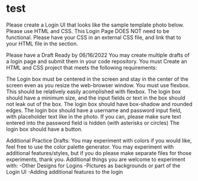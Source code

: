 # test

Please create a Login UI that looks like the sample template photo below.
Please use HTML and CSS.
This Login Page DOES NOT need to be functional.
Please have your CSS in an external CSS file, and link that to your HTML file in the <head> section.

Please have a Draft Ready by 06/16/2022
You may create multiple drafts of a login page and submit them in your code repository.
You must Create an HTML and CSS project that meets the following requirements: 

The Login box must be centered in the screen and stay in the center of the screen even as you resize the web-browser window.
You must use flexbox.
This should be relatively easily acomplished with flexbox.
The login box should have a minimum size, and the input fields or text in the box should not leak out of the box.
The login box should have box-shadow and rounded edges.
The login box should have a username and password input field, with placeholder text like in the photo.
If you can, please make sure text entered into the password field is hidden (with asterisks or circles)
The login box should have a button.


Additional Practice Drafts:
You may experiment with colors if you would like, feel free to use the color palette generator.
You may experiment with additional features/styles, but if you do please make separate files for those experiments, thank you.
Additional things you are welcome to experiment with:
-Other Designs for Logins
-Pictures as backgrounds or part of the Login UI
-Adding additional features to the login
